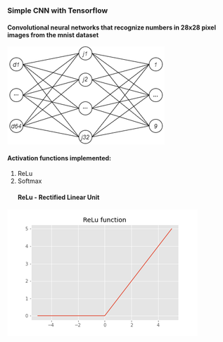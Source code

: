 <h3><b>Simple CNN with Tensorflow</b></h3>

<h4>Convolutional neural networks that recognize numbers in 28x28 pixel images from the mnist dataset</h4>

<p><img src = "images/0001.png"></p>

<h4>Activation functions implemented:</h4>
<ol>
      <li>ReLu</li>
      <li>Softmax</li>
</ol>

<h4><ul>ReLu - Rectified Linear Unit</ul></h4>
<p><img src = "images/ReLu Function.png"></p>

